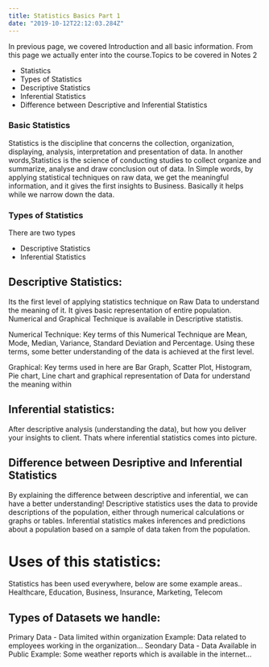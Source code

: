 ```yaml
---
title: Statistics Basics Part 1
date: "2019-10-12T22:12:03.284Z"
---
```


In previous page, we covered Introduction and all basic information. From this page we actually enter into the course.Topics to be covered in Notes 2
- Statistics
- Types of Statistics
- Descriptive Statistics
- Inferential Statistics
- Difference between Descriptive and Inferential Statistics


### Basic Statistics
Statistics is the discipline that concerns the collection, organization, displaying, analysis, interpretation and presentation of data. In another words,Statistics is the science of conducting studies to collect organize and summarize, analyse and draw conclusion out of data. In Simple words, by applying statistical techniques on raw data, we get the meaningful information, and it gives the first insights to Business. Basically it helps while we narrow down the data. 

### Types of Statistics
There are two types
- Descriptive Statistics 
- Inferential Statistics



## Descriptive Statistics:
Its the first level of applying statistics technique on Raw Data to understand the meaning of it. It gives basic representation of entire population. Numerical and Graphical Technique is available in Descriptive statistis.

Numerical Technique:
Key terms of this Numerical Technique are Mean, Mode, Median, Variance, Standard Deviation and Percentage. Using these terms, some better understanding of the data is achieved at the first level.

Graphical:
Key terms used in here are Bar Graph, Scatter Plot, Histogram, Pie chart, Line chart and graphical representation of Data for understand the meaning within
  
## Inferential statistics:
After descriptive analysis (understanding the data), but how you deliver your insights to client. 
Thats where inferential statistics comes into picture. 

## Difference between Desriptive and Inferential Statistics
By explaining the difference between descriptive and inferential, we can have a better understanding! Descriptive statistics uses the data to provide descriptions of the population, either through numerical calculations or graphs or tables. Inferential statistics makes inferences and predictions about a population based on a sample of data taken from the population.

# Uses of this statistics:
Statistics has been used everywhere, below are some example areas..
Healthcare, Education, Business, Insurance, Marketing, Telecom

## Types of  Datasets we handle:
Primary Data  - Data limited within organization
Example: Data related to employees working in the organization...
Seondary Data - Data Available in Public
Example: Some weather reports which is available in the internet...









